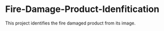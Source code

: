 # Fire-Damage-Product-Idenfitication
This project identifies the fire damaged product from its image.
